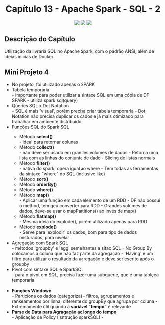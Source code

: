 <h1 align="center"> Capítulo 13 - Apache Spark - SQL - 2</h1>

<p align="center">
  <img src="https://img.shields.io/badge/Python-FFD43B?style=for-the-badge&logo=python&logoColor=blue">
  <img src="https://img.shields.io/badge/Apache_Spark-FFFFFF?style=for-the-badge&logo=apachespark&logoColor=#E35A16">
  <img src="https://img.shields.io/badge/Pandas-2C2D72?style=for-the-badge&logo=pandas&logoColor=white">  
</p>


<h2>Descrição do Capítulo</h2>
<p>Utilização da livraria SQL no Apache Spark, com o padrão ANSI, além de ideias inicias de Docker</p>


<h2>Mini Projeto 4</h2>
<ul>
<li>No projeto, foi utilizado apenas o SPARK</li>
<li>Tabela temporária</li>
- Importante para poder utilizar a sintaxe SQL em uma cópia de DF SPARK
- utiliza spark.sql(query)
<li>Queries SQL x Dot Notation</li>
- SQL é mais 'visual', porém precisa criar tabela temporaria
- Dot Notation não precisa duplicar os dados e já mais otimizado para trabalhar em ambiente distribuido
<li>Funções SQL do Spark SQL</li>
  <ul>
    <li>Método <b>select()</b></li>
    - ideal para retornar colunas
    <li>Método <b>collect()</b></li>
    - não deve ser usado em grandes volumes de dados
    - Retorna uma lista com as linhas do conjunto de dado
    - Slicing de listas normais 
    <li>Método <b>filter()</b></li>
    - nativa do spark, opera igual ao where
    - Tem todas as ferramentas da sintaxe "where" do SQL (inclusive like)
    <li>Método <b>sort()</b></li>
    <li>Método <b>orderBy()</b></li>
    <li>Método <b>where()</b></li>
    <li>Método <b>map()</b></li>
    - Aplicar uma função em cada elemento de um RDD
    - DF não possui o method, tem qeu converter para RDD
    - Grandes volumes de dados, deve-se usar o mapPartitions() ao invés de map()
    <li>Método <b>flatmap()</b></li>
    - Mesma ideia do explode(), porém utilizado apenas para RDD
    <li>Método <b>explode()</b></li>  
    - Serve para 'explodir' os dados, bom para tipo de dados misturados, para nivelar
  </ul>
<li> Agregação com Spark SQL </li>
  - métodos 'groupby' e 'agg' semelhantes a sitax SQL
  - No Group By colocamos a coluna que não faz parte da agregação
  - 'Having' é um filtro para utilizar o resultado da agregação e deve ser escrito após o groupby
<li> Pivot com sintaxe SQL e SparkSQL </li>
- para o pivot em SQL, precisa fazer uma subquerie, que é uma tablçea temporaria<br><br>
<li><b>Funções Windown</b></li>
- Particiona os dados (categoriza)
- filtros, agrupamentos e rankeamentos por linha, diferente do groupBy que agrupa por coluna
- Extremamente útil quando a <b>variável "tempo"</b> é relevante 
<li><b>Parse de Data para Agragação ao longo do tempo</b></li>
- Aplicação de Policy (isntrução sparkSQL)
-


</ul>



      
